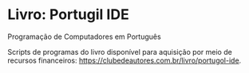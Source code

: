 # Livro: Portugil IDE
Programação de Computadores em Português

Scripts de programas do livro disponível para aquisição por meio de recursos financeiros: https://clubedeautores.com.br/livro/portugol-ide.
